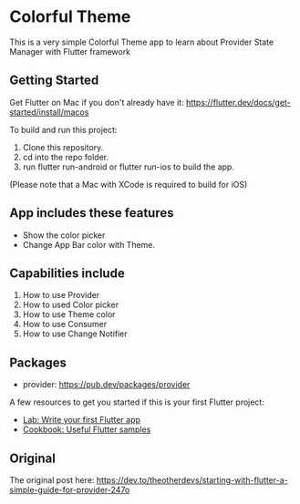 # Colorful Theme

This is a very simple Colorful Theme app  to learn about Provider State Manager with Flutter framework

## Getting Started

Get Flutter on Mac if you don't already have it: https://flutter.dev/docs/get-started/install/macos

To build and run this project:
1. Clone this repository.
2. cd into the repo folder.
3. run flutter run-android or flutter run-ios to build the app.

(Please note that a Mac with XCode is required to build for iOS)

## App includes these features
- Show the color picker
- Change App Bar color with Theme.

## Capabilities include
1. How to use Provider
2. How to used Color picker
3. How to use Theme color
4. How to use Consumer
5. How to use Change Notifier

## Packages 
- provider: https://pub.dev/packages/provider

A few resources to get you started if this is your first Flutter project:
- [Lab: Write your first Flutter app](https://flutter.dev/docs/get-started/codelab)
- [Cookbook: Useful Flutter samples](https://flutter.dev/docs/cookbook)

## Original  
The original post here: https://dev.to/theotherdevs/starting-with-flutter-a-simple-guide-for-provider-247o
